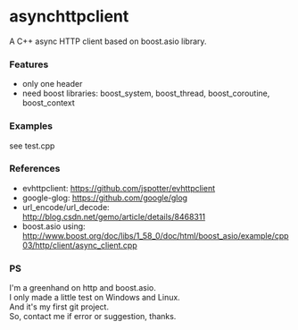 # asynchttpclient

A C++ async HTTP client based on boost.asio library.

### Features

* only one header
* need boost libraries: boost_system, boost_thread, boost_coroutine, boost_context

### Examples

see test.cpp

### References

* evhttpclient: https://github.com/jspotter/evhttpclient
* google-glog: https://github.com/google/glog
* url_encode/url_decode: http://blog.csdn.net/gemo/article/details/8468311
* boost.asio using: http://www.boost.org/doc/libs/1_58_0/doc/html/boost_asio/example/cpp03/http/client/async_client.cpp

### PS

I'm a greenhand on http and boost.asio.  
I only made a little test on Windows and Linux.  
And it's my first git project.  
So, contact me if error or suggestion, thanks.  


